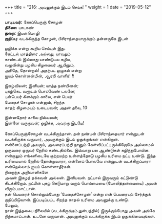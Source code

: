 ﻿+++
title = "216: அவனுக்கும் இடம் செய்க!  "
weight = 1
date = "2019-05-12"
+++

**பாடியவர்:** கோப்பெருஞ் சோழன்  
**திணை:** பாடாண்  
**துறை:** இயன்மொழி  
**குறிப்பு:** வடக்கிருந்த சோழன், பிசிராந்தையாருக்கும் தன்னருகே இடன்  
  
ஒழிக்க என்று கூறிய செய்யுள் இது.  
கேட்டல் மாத்திரை அல்லது, யாவதும்  
காண்டல் இல்லாது யாண்டுபல கழிய,  
வழுவின்று பழகிய கிழமையர் ஆயினும்,  
அரிதே, தோன்றல்! அதற்பட ஒழுகல் என்று  
ஐயம் கொள்ளன்மின், ஆரறி வாளிர்! 5  
  
இகழ்விலன்; இனியன்; யாத்த நண்பினன்;  
புகழ்கெட வரூஉம் பொய்வேண் டலனே;  
புன்பெயர் கிளக்கும் காலை, என் பெயர்  
பேதைச் சோழன் என்னும், சிறந்த  
காதற் கிழமையும் உடையவன்; அதன் தலை, 10  
  
இன்னதோர் காலை நில்லலன்;  
இன்னே வருகுவன்; ஒழிக்க, அவற்கு இடமே!  
   
கோப்பெருஞ்சோழன் வடக்கிருந்தான். தன் நண்பன் பிசிராந்தையார் என்னுடன் வடக்கிருக்க வருவார், அவருக்கும் இடம் ஒதுக்குங்கள் என்கிறான்.  
என்னைப்பற்றி அவரும், அவரைப்பற்றி நானும் கேள்விப்பட்டிருக்கிறோமே அல்லாமல் ஒருவரை ஒருவர் நேரில் கண்டதில்லை. இவ்வாறு பல ஆண்டுகள் கழிந்துபோயின. என்றாலும் எங்களிடையே குற்றமற்ற உள்ளத்தோடு பழகிய உரிமை நட்பு உண்டு. இந்த உரிமையால் நேரில் தோன்றுவாரா, என்னைப் போலவே என்னுடன் வடக்கிருப்பாரா என்றெல்லாம் ஐயம் கொள்ளாதீர்கள்.  
நிறைந்த அறிவாளிகளே  
அவன் இகழத் தக்கவன் அல்லன். இனியவன். நட்பால் இருவரும் கட்டுண்டு கிடக்கிறோம். நட்பின் புகழ் கெடுமாறு வரும் பொய்மையை (போலித்தன்மையை) அவன் விரும்பமாட்டான்.  
தன் பெயரைச் சொல்லும்போது ‘பேதைச்சோழன்’ என்று என் பெயரையும் சேர்த்துக் குறிப்பிடுவான். இப்படிப்பட்ட சிறந்த காதல் உரிமை அவனுக்கு உண்டு.  
மேலும்,  
நான் இத்தகைய நிலையில் (வடக்கிருக்கும் துன்பத்தில்) இருக்கும்போது அவன் அங்கே நிற்கமாட்டான். உடனே வருவான். அவனுக்கும் வடக்கிருக்க இடம் ஒதுக்கிவையுங்கள்.  
